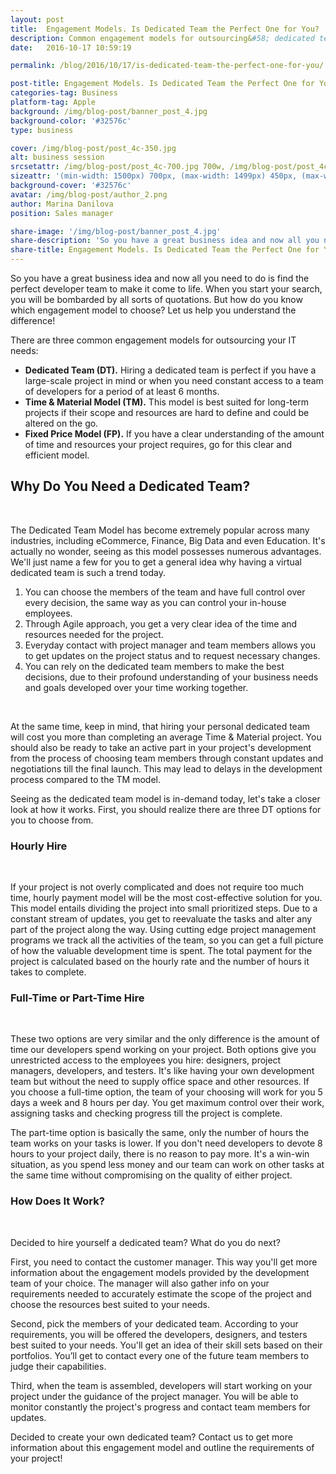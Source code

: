 ```yaml
---
layout: post
title:  Engagement Models. Is Dedicated Team the Perfect One for You?
description: Common engagement models for outsourcing&#58; dedicated team, time & material, fixed price. How does dedicated team model work?
date:   2016-10-17 10:59:19

permalink: /blog/2016/10/17/is-dedicated-team-the-perfect-one-for-you/

post-title: Engagement Models. Is Dedicated Team the Perfect One for You?
categories-tag: Business
platform-tag: Apple
background: /img/blog-post/banner_post_4.jpg
background-color: '#32576c'
type: business

cover: /img/blog-post/post_4c-350.jpg
alt: business session
srcsetattr: /img/blog-post/post_4c-700.jpg 700w, /img/blog-post/post_4c-450.jpg 450w, /img/blog-post/post_4c-350.jpg 350w
sizeattr: '(min-width: 1500px) 700px, (max-width: 1499px) 450px, (max-width: 1000px) 350px, 700px'
background-cover: '#32576c'
avatar: /img/blog-post/author_2.png
author: Marina Danilova
position: Sales manager

share-image: '/img/blog-post/banner_post_4.jpg'
share-description: 'So you have a great business idea and now all you need to do is find the perfect developer team to make it come to life. When you start your search, you will be bombarded by all sorts of quotations. But how do you know which engagement model to choose? Let us help you understand the difference!'
share-title: Engagement Models. Is Dedicated Team the Perfect One for You?
---
```


<div class="post-body p-t-6rem">
    <p>So you have a great business idea and now all you need to do is find the perfect developer team to make it come to life. When you start your search, you will be bombarded by all sorts of quotations. But how do you know which engagement model to choose? Let us help you understand the difference!</p>
    <p>There are three common engagement models for outsourcing your IT needs:</p>
    <ul>
        <li><strong>Dedicated Team (DT).</strong> Hiring a dedicated team is perfect if you have a large-scale project in mind or when you need constant access to a team of developers for a period of at least 6 months.</li>
        <li><strong>Time & Material Model (TM).</strong> This model is best suited for long-term projects if their scope and resources are hard to define and could be altered on the go.</li>
        <li><strong>Fixed Price Model (FP).</strong> If you have a clear understanding of the amount of time and resources your project requires, go for this clear and efficient model.</li>
    </ul>
    <h2>Why Do You Need a Dedicated Team?</h2><br>
    <p>The Dedicated Team Model has become extremely popular across many industries, including eCommerce, Finance, Big Data and even Education. It's actually no wonder, seeing as this model possesses numerous advantages. We'll just name a few for you to get a general idea why having a virtual dedicated team is such a trend today.</p>
    <ol>
        <li>You can choose the members of the team and have full control over every decision, the same way as you can control your in-house employees.</li>
        <li>Through Agile approach, you get a very clear idea of the time and resources needed for the project.</li>
        <li>Everyday contact with project manager and team members allows you to get updates on the project status and to request necessary changes.</li>
        <li>You can rely on the dedicated team members to make the best decisions, due to their profound understanding of your business needs and goals developed over your time working together.</li>
    </ol><br>
    <p>At the same time, keep in mind, that hiring your personal dedicated team will cost you more than completing an average Time & Material project. You should also be ready to take an active part in your project's development from the process of choosing team members through constant updates and negotiations till the final launch. This may lead to delays in the development process compared to the TM model.</p>
    <p>Seeing as the dedicated team model is in-demand today, let's take a closer look at how it works. First, you should realize there are three DT options for you to choose from.</p>
    <h3>Hourly Hire</h3><br>
    <p>If your project is not overly complicated and does not require too much time, hourly payment model will be the most cost-effective solution for you. This model entails dividing the project into small prioritized steps. Due to a constant stream of updates, you get to reevaluate the tasks and alter any part of the project along the way. Using cutting edge project management programs we track all the activities of the team, so you can get a full picture of how the valuable development time is spent. The total payment for the project is calculated based on the hourly rate and the number of hours it takes to complete.</p>
    <h3>Full-Time or Part-Time Hire</h3><br>
    <p>These two options are very similar and the only difference is the amount of time our developers spend working on your project. Both options give you unrestricted access to the employees you hire: designers, project managers, developers, and testers. It's like having your own development team but without the need to supply office space and other resources. If you choose a full-time option, the team of your choosing will work for you 5 days a week and 8 hours per day. You get maximum control over their work, assigning tasks and checking progress till the project is complete.</p> 
    <p>The part-time option is basically the same, only the number of hours the team works on your tasks is lower. If you don't need developers to devote 8 hours to your project daily, there is no reason to pay more. It's a win-win situation, as you spend less money and our team can work on other tasks at the same time without compromising on the quality of either project.</p>
    <h3>How Does It Work?</h3><br>
    <p>Decided to hire yourself a dedicated team? What do you do next?</p>
    <p>First, you need to contact the customer manager. This way you'll get more information about the engagement models provided by the development team of your choice. The manager will also gather info on your requirements needed to accurately estimate the scope of the project and choose the resources best suited to your needs.</p>
    <p>Second, pick the members of your dedicated team. According to your requirements, you will be offered the developers, designers, and testers best suited to your needs. You'll get an idea of their skill sets based on their portfolios. You’ll get to contact every one of the future team members to judge their capabilities.</p>
    <p>Third, when the team is assembled, developers will start working on your project under the guidance of the project manager. You will be able to monitor constantly the project's progress and contact team members for updates.</p>
    <p>Decided to create your own dedicated team? Contact us to get more information about this engagement model and outline the requirements of your project!</p>
</div>